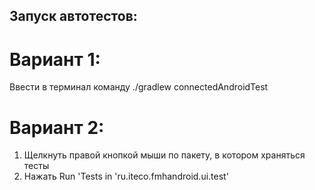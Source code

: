 ## Запуск автотестов:

# Вариант 1: 
Ввести в терминал команду ./gradlew connectedAndroidTest

# Вариант 2:
1. Щелкнуть правой кнопкой мыши по пакету, в котором храняться тесты
2. Нажать Run 'Tests in 'ru.iteco.fmhandroid.ui.test'
